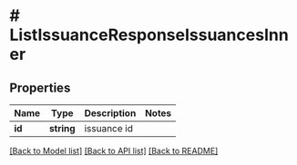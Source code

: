 # # ListIssuanceResponseIssuancesInner

## Properties

| Name   | Type       | Description | Notes |
| ------ | ---------- | ----------- | ----- |
| **id** | **string** | issuance id |

[[Back to Model list]](../../README.md#models) [[Back to API list]](../../README.md#endpoints) [[Back to README]](../../README.md)
